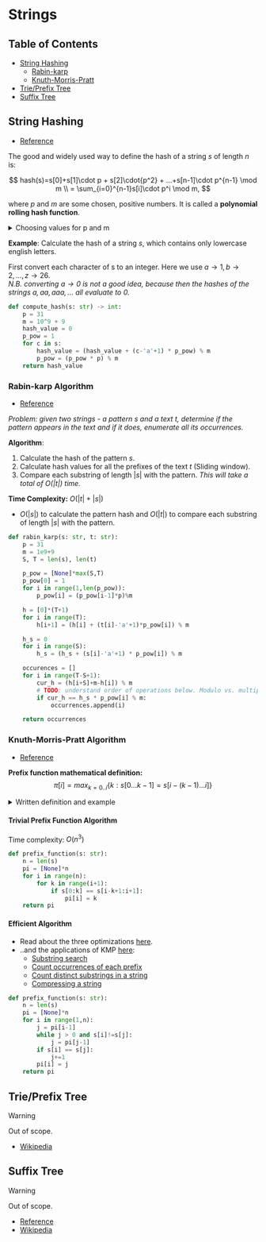# Strings

## Table of Contents

- [String Hashing](#string-hashing)
  - [Rabin-karp](#rabin-karp-algorithm)
  - [Knuth-Morris-Pratt](#knuth-morris-pratt-algorithm)
- [Trie/Prefix Tree](#trie-prefix-tree)
- [Suffix Tree](#suffix-tree)

## String Hashing

- [Reference](https://cp-algorithms.com/string/string-hashing.html)

The good and widely used way to define the hash of a string $s$ of length $n$ is:

$$
hash(s)=s[0]+s[1]\cdot p + s[2]\cdot{p^2} + ...+s[n-1]\cdot p^{n-1} \mod m \\
= \sum_{i=0}^{n-1}s[i]\cdot p^i \mod m,
$$

where $p$ and $m$ are some chosen, positive numbers. It is called a **polynomial rolling hash function**.

<details>
<summary>Choosing values for p and m</summary>

- $p$ is typically a prime number roughly equal to the number of characters in the input alphabet.  
   Thus, if the input is composed f only lowercase english letters, $p=31$ is a good choice.  
   If both uppercase and lowercase, $p=53$ is a possible choice.
- Obviously, $m$ should be a large number since the probability of two random strings colliding is $\approx\frac{1}{m}$.  
  **Practically, a good choice for $m$ is some large prime number.**
- We will be using $m=10^9+9$.
  This is large, yet small enough that we can multiply two values using 64-bit integers.

</details>

**Example**: Calculate the hash of a string $s$, which contains only lowercase english letters.

First convert each character of s to an integer. Here we use $a→1,b\rightarrow 2,...,z\rightarrow 26$.  
 _N.B. converting $a\rightarrow 0$ is not a good idea, because then the hashes of the strings $a,aa,aaa,...$ all evaluate to 0._

```Python
def compute_hash(s: str) -> int:
    p = 31
    m = 10^9 + 9
    hash_value = 0
    p_pow = 1
    for c in s:
        hash_value = (hash_value + (c-'a'+1) * p_pow) % m
        p_pow = (p_pow * p) % m
    return hash_value
```

### Rabin-karp Algorithm

- [Reference](https://cp-algorithms.com/string/rabin-karp.html)

_Problem: given two strings - a pattern $s$ and a text $t$, determine if the pattern appears in the text and if it does, enumerate all its occurrences._

**Algorithm**:

1. Calculate the hash of the pattern $s$.
2. Calculate hash values for all the prefixes of the text $t$ (Sliding window).
3. Compare each substring of length $|s|$ with the pattern. _This will take a total of $O(|t|)$ time._

**Time Complexity:** $O(|t|+|s|)$

- $O(|s|)$ to calculate the pattern hash and $O(|t|)$ to compare each substring of length $|s|$ with the pattern.

```Python
def rabin_karp(s: str, t: str):
    p = 31
    m = 1e9+9
    S, T = len(s), len(t)

    p_pow = [None]*max(S,T)
    p_pow[0] = 1
    for i in range(1,len(p_pow)):
        p_pow[i] = (p_pow[i-1]*p)%m

    h = [0]*(T+1)
    for i in range(T):
        h[i+1] = (h[i] + (t[i]-'a'+1)*p_pow[i]) % m

    h_s = 0
    for i in range(S):
        h_s = (h_s + (s[i]-'a'+1) * p_pow[i]) % m

    occurences = []
    for i in range(T-S+1):
        cur_h = (h[i+S]+m-h[i]) % m
        # TODO: understand order of operations below. Modulo vs. multiply.
        if cur_h == h_s * p_pow[i] % m:
            occurrences.append(i)

    return occurrences
```

### Knuth-Morris-Pratt Algorithm

- [Reference](https://cp-algorithms.com/string/prefix-function.html)

**Prefix function mathematical definition:**
$$\pi[i]=max_{k=0..i}\{k: s[0...k-1]=s[i-(k-1)...i]\}$$

<details>
<summary>Written definition and example</summary>

You are given a string $s$  of length $n$ . The prefix function for this string is defined as an array  
$\pi$  of length  $n$ , where $\pi[i]$  is the length of the longest proper prefix of the substring  
$s[0 \dots i]$  which is also a suffix of this substring. A proper prefix of a string is a prefix that is not equal to the string itself. By definition,  
$\pi[0] = 0$ .

For example, prefix function of string "abcabcd" is  
$[0, 0, 0, 1, 2, 3, 0]$ , and prefix function of string "aabaaab" is  
$[0, 1, 0, 1, 2, 2, 3]$ .

</details>

#### Trivial Prefix Function Algorithm

Time complexity: $O(n^3)$

```Python
def prefix_function(s: str):
    n = len(s)
    pi = [None]*n
    for i in range(n):
        for k in range(i+1):
            if s[0:k] == s[i-k+1:i+1]:
                pi[i] = k
    return pi
```

#### Efficient Algorithm

- Read about the three optimizations [here](https://cp-algorithms.com/string/prefix-function.html#efficient-algorithm).
- ..and the applications of KMP [here](https://cp-algorithms.com/string/prefix-function.html#applications):
  - [Substring search](https://cp-algorithms.com/string/prefix-function.html#search-for-a-substring-in-a-string-the-knuth-morris-pratt-algorithm)
  - [Count occurrences of each prefix](https://cp-algorithms.com/string/prefix-function.html#counting-the-number-of-occurrences-of-each-prefix)
  - [Count distinct substrings in a string](https://cp-algorithms.com/string/prefix-function.html#the-number-of-different-substring-in-a-string)
  - [Compressing a string](https://cp-algorithms.com/string/prefix-function.html#compressing-a-string)

```Python
def prefix_function(s: str):
    n = len(s)
    pi = [None]*n
    for i in range(1,n):
        j = pi[i-1]
        while j > 0 and s[i]!=s[j]:
            j = pi[j-1]
        if s[i] == s[j]:
            j+=1
        pi[i] = j
    return pi
```

## Trie/Prefix Tree

> [!WARNING]
> Out of scope.

- [Wikipedia](https://en.wikipedia.org/wiki/Trie)

## Suffix Tree

> [!WARNING]
> Out of scope.

- [Reference](https://favtutor.com/blogs/ukkonen-algorithm-suffix-tree)
- [Wikipedia](https://en.wikipedia.org/wiki/Suffix_tree)
